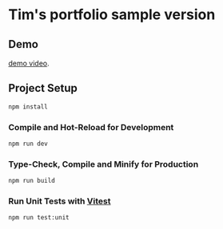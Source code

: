 # Tim's portfolio sample version

## Demo
[demo video](https://1drv.ms/v/s!AmhhVpF17_Frh8xt66Z9ekfDMk6M9w?e=pl4LaG).

## Project Setup

```sh
npm install
```

### Compile and Hot-Reload for Development

```sh
npm run dev
```

### Type-Check, Compile and Minify for Production

```sh
npm run build
```

### Run Unit Tests with [Vitest](https://vitest.dev/)

```sh
npm run test:unit
```
